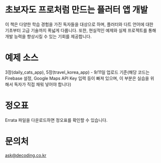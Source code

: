 # 초보자도 프로처럼 만드는 플러터 앱 개발 
이 책은 다양한 학습 경험을 가진 독자들을 대상으로 하며, 플러터와 다트 언어에 대한 기초부터 고급 기술까지 폭넓게 다룹니다. 또한, 현실적인 예제와 실제 프로젝트를 통해 개발 능력을 향상시킬 수 있는 기회를 제공합니다.

# 예제 소스
3장(daily_cats_app), 5장(travel_korea_app) - 9/11일 업로드 기준(해당 코드는 Firebase 설정, Google Maps API Key 입력 등이 빠져 있으며, 이 부분은 실습을 위해서 독자가 직접 채워 넣어야 합니다)

# 정오표 
Errata 파일을 다운로드하면 정오표를 확인할 수 있습니다. 

# 문의처 
ask@decoding.co.kr 
